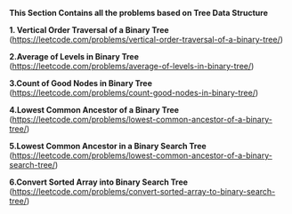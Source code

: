 **This Section  Contains all the problems based on Tree Data Structure**

**1. Vertical Order Traversal of a Binary Tree**
(https://leetcode.com/problems/vertical-order-traversal-of-a-binary-tree/)

**2.Average of Levels in Binary Tree**
(https://leetcode.com/problems/average-of-levels-in-binary-tree/)

**3.Count of Good Nodes in Binary Tree**
(https://leetcode.com/problems/count-good-nodes-in-binary-tree/)


**4.Lowest Common Ancestor of a Binary Tree**
(https://leetcode.com/problems/lowest-common-ancestor-of-a-binary-tree/)

**5.Lowest Common Ancestor in a Binary Search Tree**
(https://leetcode.com/problems/lowest-common-ancestor-of-a-binary-search-tree/)


**6.Convert Sorted Array into Binary Search Tree**
(https://leetcode.com/problems/convert-sorted-array-to-binary-search-tree/)

